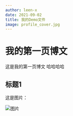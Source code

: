 ```yaml
---
author: leen-x
date: 2021-09-02
title: 我的Demo文件
image: profile_cover.jpg
---
```

# 我的第一页博文
这是我的第一页博文
哈哈哈哈
## 标题1
这是图片：

![图片](https://github.com/onweru/newsroom/raw/master/images/404.png)
